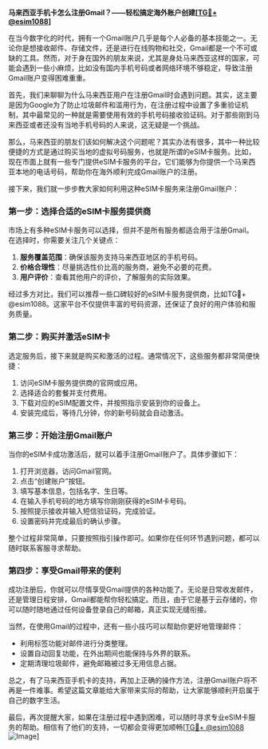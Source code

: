 **马来西亚手机卡怎么注册Gmail？——轻松搞定海外账户创建[[TG💪+ @esim1088](https://t.me/s/esim1088)]**

在当今数字化的时代，拥有一个Gmail账户几乎是每个人必备的基本技能之一。无论你是想接收邮件、存储文件，还是进行在线购物和社交，Gmail都是一个不可或缺的工具。然而，对于身在国外的朋友来说，尤其是身处马来西亚这样的国家，可能会遇到一些小麻烦，比如没有国内手机号码或者网络环境不够稳定，导致注册Gmail账户变得困难重重。

首先，我们来聊聊为什么马来西亚用户在注册Gmail时会遇到问题。其实，这主要是因为Google为了防止垃圾邮件和滥用行为，在注册过程中设置了多重验证机制，其中最常见的一种就是需要使用有效的手机号码接收验证码。对于那些刚到马来西亚或者还没有当地手机号码的人来说，这无疑是一个挑战。

那么，马来西亚的朋友们该如何解决这个问题呢？其实办法有很多，其中一种比较便捷的方式是通过购买当地的虚拟号码服务，也就是所谓的eSIM卡服务。比如，现在市面上就有一些专门提供eSIM卡服务的平台，它们能够为你提供一个马来西亚本地的电话号码，帮助你在海外顺利完成Gmail账户的注册。

接下来，我们就一步步教大家如何利用这种eSIM卡服务来注册Gmail账户：

### 第一步：选择合适的eSIM卡服务提供商

市场上有多种eSIM卡服务可以选择，但并不是所有服务都适合用于注册Gmail。在选择时，你需要关注几个关键点：
1. **服务覆盖范围**：确保该服务支持马来西亚地区的手机号码。
2. **价格合理性**：尽量挑选性价比高的服务商，避免不必要的花费。
3. **用户评价**：查看其他用户的评价，了解服务的实际效果。

经过多方对比，我们可以推荐一些口碑较好的eSIM卡服务提供商，比如TG💪+ @esim1088。这家平台不仅提供丰富的号码资源，还保证了良好的用户体验和服务质量。

### 第二步：购买并激活eSIM卡

选定服务后，接下来就是购买和激活的过程。通常情况下，这些服务都非常简便快捷：
1. 访问eSIM卡服务提供商的官网或应用。
2. 选择适合的套餐并支付费用。
3. 下载对应的eSIM配置文件，并按照指示安装到你的设备上。
4. 安装完成后，等待几分钟，你的新号码就会自动激活。

### 第三步：开始注册Gmail账户

当你的eSIM卡成功激活后，就可以着手注册Gmail账户了。具体步骤如下：
1. 打开浏览器，访问Gmail官网。
2. 点击“创建账户”按钮。
3. 填写基本信息，包括名字、生日等。
4. 在输入手机号码的地方填写你刚刚获得的eSIM卡号码。
5. 按照提示接收并输入短信验证码，完成验证。
6. 设置密码并完成最后的确认步骤。

整个过程非常简单，只要按照指引操作即可。如果你在任何环节遇到问题，都可以随时联系客服寻求帮助。

### 第四步：享受Gmail带来的便利

成功注册后，你就可以尽情享受Gmail提供的各种功能了。无论是日常收发邮件，还是管理日程安排，Gmail都能帮你轻松搞定。而且，由于它是基于云存储的，你可以随时随地通过任何设备登录自己的邮箱，真正实现无缝衔接。

当然，在使用Gmail的过程中，还有一些小技巧可以帮助你更好地管理邮件：
- 利用标签功能对邮件进行分类整理。
- 设置自动回复功能，在外出期间也能保持与外界的联系。
- 定期清理垃圾邮件，避免邮箱被过多无用信息占据。

总之，有了马来西亚手机卡的支持，再加上正确的操作方法，注册Gmail账户将不再是一件难事。希望这篇文章能给大家带来实际的帮助，让大家能够顺利开启属于自己的数字生活。

最后，再次提醒大家，如果在注册过程中遇到困难，可以随时寻求专业eSIM卡服务的帮助。相信有了他们的支持，一切都会变得更加顺畅[[TG💪+ @esim1088](https://t.me/s/esim1088) ![Image](https://i.postimg.cc/4NQfJmqS/Snipaste-2025-05-13-00-14-12.png)]